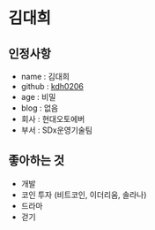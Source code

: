 # 김대희

## 인정사항
- name : 김대희
- github : [kdh0206](https://github.com/Kim-Dae-Hee)
- age : 비밀
- blog : 없음
- 회사 : 현대오토에버
- 부서 : SDx운영기술팀

## 좋아하는 것
- 개발
- 코인 투자 (비트코인, 이더리움, 솔라나)
- 드라마
- 걷기


